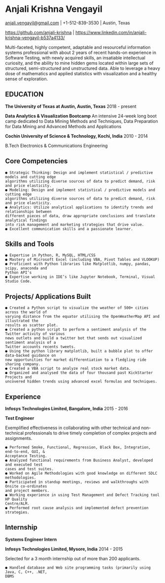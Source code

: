 
# Anjali Krishna Vengayil

anjali.vengayil@gmail.com | +1-512-839-3530 | Austin, Texas

https://github.com/anjali-krishna | https://www.linkedin.com/in/anjali-krishna-vengayil-b537a4133/

Multi-faceted, highly competent, adaptable and resourceful information systems professional
with about 2 years of recent hands-on experience in Software Testing, with newly acquired
skills, an insatiable intellectual curiosity, and the ability to mine hidden gems located within large
sets of structured, semi-structured and unstructured data. Able to leverage a heavy dose of
mathematics and applied statistics with visualization and a healthy sense of exploration.

## EDUCATION

**The University of Texas at Austin, Austin, Texas** 2018 - present

**Data Analytics & Visualization Bootcamp**
An intensive 24-week long boot camp dedicated to Data Mining Methods and Techniques, Data
Preparation for Data Mining and Advanced Methods and Applications

**Cochin University of Science & Technology, Kochi, India** 2010 - 2014

B.Tech Electronics & Communications Engineering

## Core Competencies

```
● Strategic Thinking: Design and implement statistical / predictive models and cutting edge
algorithms utilizing diverse sources of data to predict demand, risk and price elasticity.
● Modeling: Design and implement statistical / predictive models and cutting edge
algorithms utilizing diverse sources of data to predict demand, risk and price elasticity.
● Analytics: Utilize analytical applications to identify trends and relationships between
different pieces of data, draw appropriate conclusions and translate analytical findings
into risk management and marketing strategies that drive value.
● Excellent communication skills and a passionate learner.
```
## Skills and Tools

```
● Expertise in Python, R, MySQL, HTML/CSS
● Mastery of Microsoft Excel (including VBA, Pivot Tables and VLOOKUP)
● Proficient with Python libraries like Matplotlib, numpy, pandas, scipy, anaconda and
Python API’s
● Expertise working in IDE’s like Jupyter Notebook, Terminal, Visual Studio Code.
```
## Projects/ Applications Built

```
● Created a Python script to visualize the weather of 500+ cities across the world of
varying distance from the equator utilising the OpenWeatherMap API and illustrated the
results as scatter plot.
● Created a python script to perform a sentiment analysis of the Twitter activity of various
news outlets and build a twitter bot that sends out visualized sentiment analysis of a
Twitter accounts recents tweets.
● Using the python library matplotlib, built a bubble plot to offer data-backed guidance on
new opportunities for market differentiation to a fledgling ride sharing company.
● Created a VBA script to analyze real stock market data.
● Organized and analysed the data of four thousand past KickStarter Projects and
uncovered hidden trends using advanced excel formulas and techniques.
```
## Experience

**Infosys Technologies Limited, Bangalore, India** 2015 - 2016

**Test Engineer**

Exemplified effectiveness in collaborating with other technical and non-technical professionals
to drive timely completion of complex projects and assignments.
```
● Performed Smoke, Functional, Regression, Black Box, Integration, end-to-end, GUI, &
Acceptance Testing.
● Analyzed functional requirements from Business Analyst, developed and executed test
cases and test suites.
● Worked on Agile Methodologies with good knowledge on different SDLC methodologies.
● Participated in standup meetings, reviews and walkthroughs with Onsite co-ordinates
and project members.
● Working experience in using Test Management and Defect Tracking tool HP Quality
Centre/ALM.
● Performed root cause analysis and implemented defect prevention strategies.
```
## Internship

**Systems Engineer Intern**

**Infosys Technologies Limited, Mysore, India** 2014 - 2015

Selected for a 3 month internship out of more than 200 applicants.
```
● Handled database and Web site programming tasks (primarily using Java, C, C++, .NET,
DBMS
```
